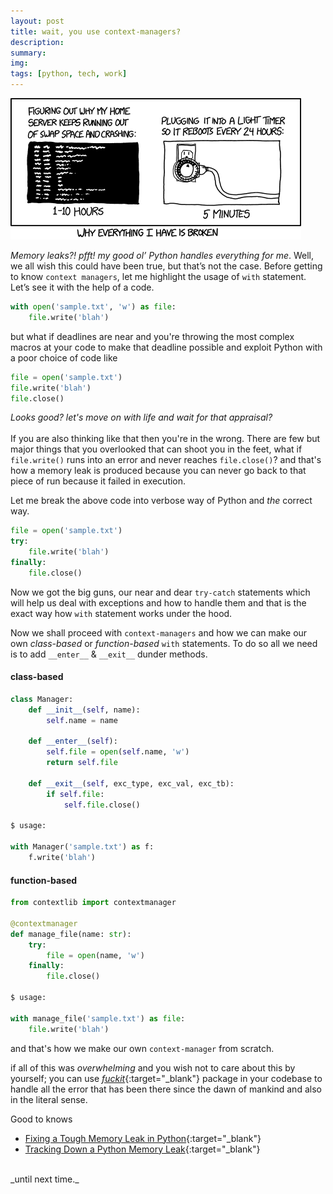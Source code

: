 ```yaml
---
layout: post
title: wait, you use context-managers?
description:
summary:
img:
tags: [python, tech, work]
---
```


![memory-leak](/assets/hard_reboot.png)

_Memory leaks?! pfft! my good ol’ Python handles everything for me_. Well, we all wish this could have been true, but that’s not the case. Before getting to know `context managers`, let me highlight the usage of `with` statement. Let’s see it with the help of a code.

```python
with open('sample.txt', 'w') as file:
    file.write('blah')
```

but what if deadlines are near and you're throwing the most complex macros at your code to make that deadline possible and exploit Python with a poor choice of code like

```python
file = open('sample.txt')
file.write('blah')
file.close()
```

_Looks good? let's move on with life and wait for that appraisal?_ <br/> <br/>
If you are also thinking like that then you're in the wrong. There are few but major things that you overlooked that can shoot you in the feet,
what if `file.write()` runs into an error and never reaches `file.close()`? and that's how a memory leak is produced because you can never go back to that piece of run because it failed in execution.

Let me break the above code into verbose way of Python and *the* correct way.

```python
file = open('sample.txt')
try:
    file.write('blah')
finally:
    file.close()
```
Now we got the big guns, our near and dear `try-catch` statements which will help us deal with exceptions and how to handle them and that is the exact way how `with` statement works under the hood.

Now we shall proceed with `context-managers` and how we can make our own _class-based_ or _function-based_ `with` statements.
To do so all we need is to add `__enter__` & `__exit__` dunder methods.

#### class-based
```python
class Manager:
    def __init__(self, name):
        self.name = name

    def __enter__(self):
        self.file = open(self.name, 'w')
        return self.file

    def __exit__(self, exc_type, exc_val, exc_tb):
        if self.file:
            self.file.close()

$ usage:

with Manager('sample.txt') as f:
    f.write('blah')
```


#### function-based
```python
from contextlib import contextmanager

@contextmanager
def manage_file(name: str):
    try:
        file = open(name, 'w')
    finally:
        file.close()

$ usage:

with manage_file('sample.txt') as file:
    file.write('blah')
```

and that's how we make our own `context-manager` from scratch. <br/>


if all of this was _overwhelming_ and you wish not to care about this by yourself; you can use [_fuckit_](https://pypi.org/project/fuckit/){:target="_blank"} package in your codebase to handle all the error that has been there since the dawn of mankind and also in the literal sense.<br/>

Good to knows
- [Fixing a Tough Memory Leak in Python](https://news.ycombinator.com/item?id=18632125){:target="_blank"}
- [Tracking Down a Python Memory Leak](https://news.ycombinator.com/item?id=13123478){:target="_blank"}

<br/>
_until next time._
